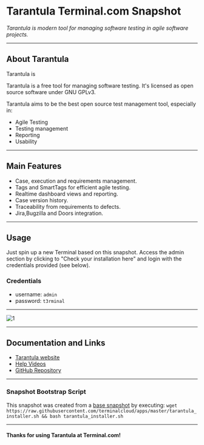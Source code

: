 # **Tarantula** Terminal.com Snapshot

*Tarantula is modern tool for managing software testing in agile software projects.*

---

## About Tarantula

Tarantula is

Tarantula is a free tool for managing software testing. It's licensed as open source software under GNU GPLv3.

Tarantula aims to be the best open source test management tool, especially in:
- Agile Testing
- Testing management
- Reporting
- Usability

---

## Main Features

- Case, execution and requirements management.
- Tags and SmartTags for efficient agile testing.
- Realtime dashboard views and reporting.
- Case version history.
- Traceability from requirements to defects.
- Jira,Bugzilla and Doors integration.

---

## Usage

Just spin up a new Terminal based on this snapshot. Access the admin section by clicking to "Check your installation here" and login with the credentials provided (see below).

### Credentials

- username: `admin`
- password: `t3rminal`

---

![1](http://i.imgur.com/MJZOFeK.png)

---

## Documentation and Links

- [Tarantula website](http://www.testiatarantula.com/)
- [Help Videos](http://www.testiatarantula.com/help/)
- [GitHub Repository](https://github.com/prove/tarantula)

---

### Snapshot Bootstrap Script

This snapshot was created from a [base snapshot](https://www.terminal.com/tiny/AxdiolL3Te) by executing:
`wget https://raw.githubusercontent.com/terminalcloud/apps/master/tarantula_installer.sh && bash tarantula_installer.sh`

---

#### Thanks for using Tarantula at Terminal.com!
